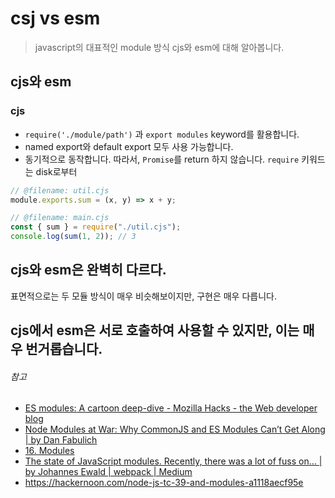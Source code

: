 # csj vs esm

> javascript의 대표적인 module 방식 cjs와 esm에 대해 알아봅니다.

## cjs와 esm

### cjs

- `require('./module/path')` 과 `export modules` keyword를 활용합니다.
- named export와 default export 모두 사용 가능합니다.
- 동기적으로 동작합니다. 따라서, `Promise`를 return 하지 않습니다. `require` 키워드는 disk로부터

```javascript
// @filename: util.cjs
module.exports.sum = (x, y) => x + y;

// @filename: main.cjs
const { sum } = require("./util.cjs");
console.log(sum(1, 2)); // 3
```

## cjs와 esm은 완벽히 다르다.

표면적으로는 두 모듈 방식이 매우 비슷해보이지만, 구현은 매우 다릅니다.

## cjs에서 esm은 서로 호출하여 사용할 수 있지만, 이는 매우 번거롭습니다.

###### 참고

- [ES modules: A cartoon deep-dive - Mozilla Hacks - the Web developer blog](https://hacks.mozilla.org/2018/03/es-modules-a-cartoon-deep-dive/)
- [Node Modules at War: Why CommonJS and ES Modules Can’t Get Along | by Dan Fabulich](https://redfin.engineering/node-modules-at-war-why-commonjs-and-es-modules-cant-get-along-9617135eeca1)
- [16. Modules](https://exploringjs.com/es6/ch_modules.html#sec_overview-modules)
- [The state of JavaScript modules. Recently, there was a lot of fuss on… | by Johannes Ewald | webpack | Medium](https://medium.com/webpack/the-state-of-javascript-modules-4636d1774358)
- https://hackernoon.com/node-js-tc-39-and-modules-a1118aecf95e
